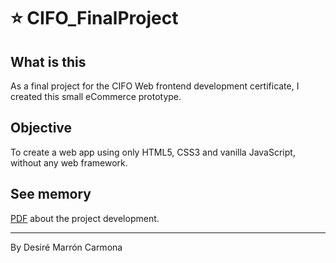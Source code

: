 # ⭐ CIFO_FinalProject

## What is this
As a final project for the CIFO Web frontend development certificate, I created this small eCommerce prototype.

## Objective
To create a web app using only HTML5, CSS3 and vanilla JavaScript, without any web framework.

## See memory
[PDF](https://github.com/desiremcarm/CIFO_FinalProject/blob/main/memory/Memoria_Proyecto.pdf) about the project development.

---

By Desiré Marrón Carmona
